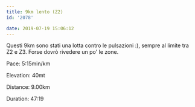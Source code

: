 ```yaml
---
title: 9km lento (Z2)
id: '2078'

date: 2019-07-19 15:06:12
---
```


Questi 9km sono stati una lotta contro le pulsazioni :), sempre al limite tra Z2 e Z3. Forse dovrò rivedere un po' le zone.

Pace: 5:15min/km

Elevation: 40mt

Distance: 9.00km

Duration: 47:19

<!-- ![image](/images/2021/08/20190719-activity-map_hu9dfeeae5cb0cbf18ab58a190a6927efa_90616_700x0_resize_box_3.png) -->
